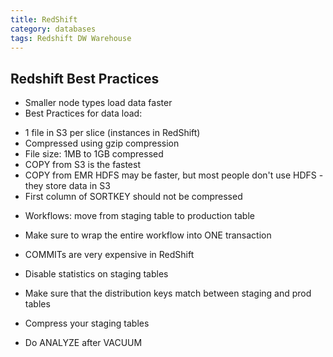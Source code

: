 ```yaml
---
title: RedShift
category: databases
tags: Redshift DW Warehouse
---
```


## Redshift Best Practices

- Smaller node types load data faster
- Best Practices for data load:
+ 1 file in S3 per slice (instances in RedShift)
+ Compressed using gzip compression
+ File size: 1MB to 1GB compressed 
+ COPY from S3 is the fastest
+ COPY from EMR HDFS may be faster, but most people don't use HDFS - they store data in S3
+ First column of SORTKEY should not be compressed

- Workflows: move from staging table to production table
- Make sure to wrap the entire workflow into ONE transaction
- COMMITs are very expensive in RedShift
- Disable statistics on staging tables
- Make sure that the distribution keys match between staging and prod tables
- Compress your staging tables

- Do ANALYZE after VACUUM


